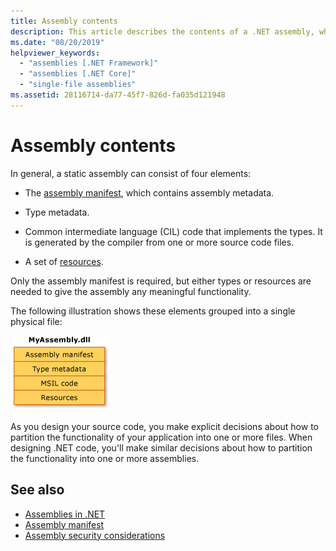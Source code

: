 ```yaml
---
title: Assembly contents
description: This article describes the contents of a .NET assembly, which can include assembly metadata, type metadata, CIL code, and resources.
ms.date: "08/20/2019"
helpviewer_keywords:
  - "assemblies [.NET Framework]"
  - "assemblies [.NET Core]"
  - "single-file assemblies"
ms.assetid: 28116714-da77-45f7-826d-fa035d121948
---
```

# Assembly contents

In general, a static assembly can consist of four elements:

- The [assembly manifest](manifest.md), which contains assembly metadata.

- Type metadata.

- Common intermediate language (CIL) code that implements the types. It is generated by the compiler from one or more source code files.

- A set of [resources](../../core/extensions/resources.md).

Only the assembly manifest is required, but either types or resources are needed to give the assembly any meaningful functionality.

The following illustration shows these elements grouped into a single physical file:

![A single-file assembly called MyAssembly.dll](./media/contents/single-file-assembly.gif)

As you design your source code, you make explicit decisions about how to partition the functionality of your application into one or more files. When designing .NET code, you'll make similar decisions about how to partition the functionality into one or more assemblies.

## See also

- [Assemblies in .NET](index.md)
- [Assembly manifest](manifest.md)
- [Assembly security considerations](security-considerations.md)

